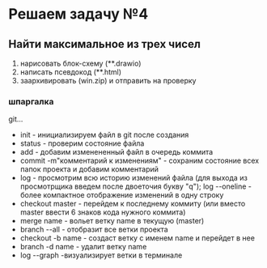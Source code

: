 # Решаем задачу №4

## Найти максимальное из трех чисел

1) нарисовать блок-схему (**.drawio)
2) написать псевдокод (**.html)
3) заархивировать (win.zip) и отправить на проверку

### шпаргалка

git...
* init - инициализируем файл в git после создания
* status - проверим состояние файла
* add - добавим изменененный файл в очередь коммита
* commit -m"комментарий к изменениям" - сохраним состояние всех папок проекта и добавим комментарий
* log - просмотрим всю историю изменений файла (для выхода из просмотрщика введем после двоеточия букву "q"); log --oneline - более компактное отображение изменений в одну строку
* checkout master - перейдем к последнему коммиту (или вместо master ввести 6 знаков кода нужного коммита)
* merge name - вольет ветку name в текущую (master)
* branch --all - отобразит все ветки проекта
* checkout -b name - создаст ветку с именем name и перейдет в нее
* branch -d name - удалит ветку name
* log --graph -визуализирует ветки в терминале

